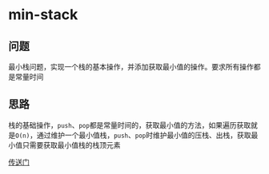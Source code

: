 # min-stack
## 问题
最小栈问题，实现一个栈的基本操作，并添加获取最小值的操作。要求所有操作都是常量时间

## 思路
栈的基础操作，`push`、`pop`都是常量时间的，获取最小值的方法，如果遍历获取就是`O(n)`，通过维护一个最小值栈，`push`、`pop`时维护最小值的压栈、出栈，获取最小值只需要获取最小值栈的栈顶元素

[传送门](https://leetcode.com/problems/min-stack/description/)
